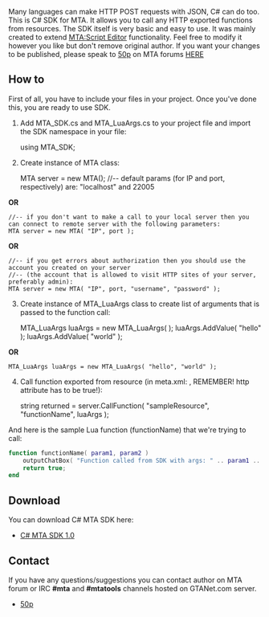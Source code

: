 Many languages can make HTTP POST requests with JSON, C\# can do too. This is C\# SDK for MTA. It allows you to call any HTTP exported functions from resources. The SDK itself is very basic and easy to use. It was mainly created to extend [MTA:Script Editor](/docs/MTASE.md "wikilink") functionality. Feel free to modify it however you like but don't remove original author. If you want your changes to be published, please speak to [50p](/User:50p.md "wikilink") on MTA forums [HERE](http://forum.multitheftauto.com/memberlist.php?mode=viewprofile&u=19953)

How to
------

First of all, you have to include your files in your project. Once you've done this, you are ready to use SDK.

1. Add MTA\_SDK.cs and MTA\_LuaArgs.cs to your project file and import the SDK namespace in your file:

    using MTA_SDK;

2. Create instance of MTA class:

    MTA server = new MTA();    //-- default params (for IP and port, respectively) are: "localhost" and 22005

**OR**

    //-- if you don't want to make a call to your local server then you can connect to remote server with the following parameters:
    MTA server = new MTA( "IP", port );

**OR**

    //-- if you get errors about authorization then you should use the account you created on your server 
    //-- (the account that is allowed to visit HTTP sites of your server, preferably admin):
    MTA server = new MTA( "IP", port, "username", "password" );

3. Create instance of MTA\_LuaArgs class to create list of arguments that is passed to the function call:

    MTA_LuaArgs luaArgs = new MTA_LuaArgs( );
    luaArgs.AddValue( "hello" );
    luaArgs.AddValue( "world" );

**OR**

    MTA_LuaArgs luaArgs = new MTA_LuaArgs( "hello", "world" );

4. Call function exported from resource (in meta.xml: <export function="functionName" http="true" />, REMEMBER! http attribute has to be true!):

    string returned = server.CallFunction( "sampleResource", "functionName", luaArgs );

And here is the sample Lua function (functionName) that we're trying to call:

``` lua
function functionName( param1, param2 )
    outputChatBox( "Function called from SDK with args: " .. param1 .. ", " .. param2 );
    return true;
end
```

Download
--------

You can download C\# MTA SDK here:

-   [C\# MTA SDK 1.0](https://drive.google.com/file/d/0B4oc9Fbk4CkUelRrQWVqdmZ3ZDg/view?usp=sharing)

Contact
-------

If you have any questions/suggestions you can contact author on MTA forum or IRC **\#mta** and **\#mtatools** channels hosted on GTANet.com server.

-   [50p](http://forum.multitheftauto.com/memberlist.php?mode=viewprofile&u=19953)

